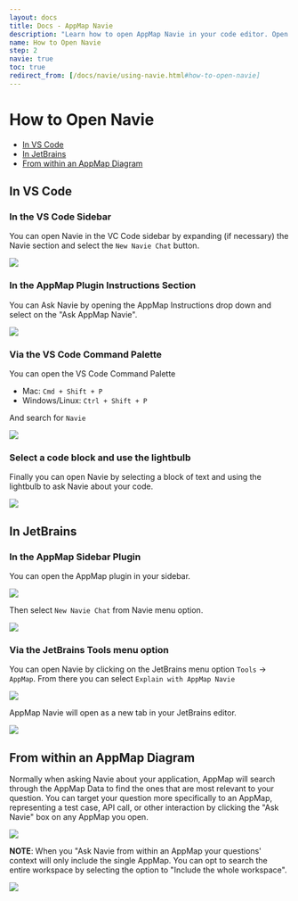 ```yaml
---
layout: docs
title: Docs - AppMap Navie
description: "Learn how to open AppMap Navie in your code editor. Open Navie in your VS Code or JetBrains code editor to start working with Navie AI"
name: How to Open Navie
step: 2
navie: true
toc: true
redirect_from: [/docs/navie/using-navie.html#how-to-open-navie]
---
```


# How to Open Navie <!-- omit in toc -->

- [In VS Code](#in-vs-code)
- [In JetBrains](#in-jetbrains)
- [From within an AppMap Diagram](#from-within-an-appmap-diagram)

## In VS Code

### In the VS Code Sidebar <!-- omit in toc -->

You can open Navie in the VC Code sidebar by expanding (if necessary) the Navie section and select the `New Navie Chat` button. 

<img class="video-screenshot" src="/assets/img/product/navie-sidebar.webp"/> 

### In the AppMap Plugin Instructions Section <!-- omit in toc -->

You can Ask Navie by opening the AppMap Instructions drop down and select on the "Ask AppMap Navie".

<img class="video-screenshot" src="/assets/img/product/navie-navigation.webp"/> 

### Via the VS Code Command Palette <!-- omit in toc -->

You can open the VS Code Command Palette
   - Mac: `Cmd + Shift + P`
   - Windows/Linux: `Ctrl + Shift + P`

And search for `Navie`

<img class="video-screenshot" src="/assets/img/product/command-palette-navie.webp"/> 

### Select a code block and use the lightbulb <!-- omit in toc -->

Finally you can open Navie by selecting a block of text and using the lightbulb to ask Navie about your code.

<img class="video-screenshot" src="/assets/img/product/lightbulb.webp"/> 

## In JetBrains

### In the AppMap Sidebar Plugin <!-- omit in toc -->

You can open the AppMap plugin in your sidebar.

<img class="video-screenshot" src="/assets/img/product/appmap-sidebar.webp"/> 

Then select `New Navie Chat` from Navie menu option.

<img class="video-screenshot" src="/assets/img/product/vscode-navie-sidebar.webp"/>

### Via the JetBrains Tools menu option <!-- omit in toc -->

You can open Navie by clicking on the JetBrains menu option `Tools` -> `AppMap`.  From there you can select `Explain with AppMap Navie`

<img class="video-screenshot" src="/assets/img/product/tools-appmap-vscode.webp"/>

AppMap Navie will open as a new tab in your JetBrains editor. 

<img class="video-screenshot" src="/assets/img/product/ask-navie-vscode-window.webp"/>

## From within an AppMap Diagram

Normally when asking Navie about your application, AppMap will search through the AppMap Data to find the ones that are most relevant to your question. You can target your question more specifically to an AppMap, representing a test case, API call, or other interaction by clicking the "Ask Navie" box on any AppMap you open.

<img class="video-screenshot" src="/assets/img/product/ask-navie-about-a-map.webp"/>

**NOTE**: When you "Ask Navie from within an AppMap your questions' context will only include the single AppMap.  You can opt to search the entire workspace by selecting the option to "Include the whole workspace".

<img class="video-screenshot" src="/assets/img/product/ask-single-map.webp"/>